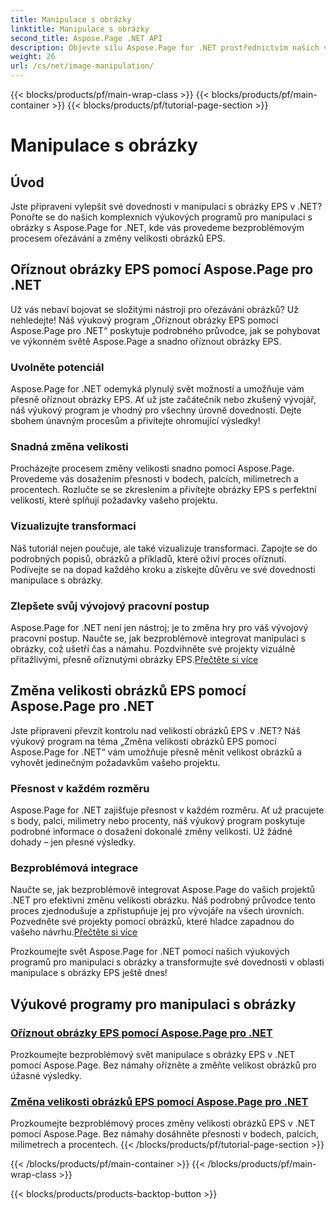 ```yaml
---
title: Manipulace s obrázky
linktitle: Manipulace s obrázky
second_title: Aspose.Page .NET API
description: Objevte sílu Aspose.Page for .NET prostřednictvím našich výukových programů pro manipulaci s obrázky. Bez námahy ořízněte a změňte velikost obrázků EPS pro úžasné a přesné výsledky.
weight: 26
url: /cs/net/image-manipulation/
---
```


{{< blocks/products/pf/main-wrap-class >}}
{{< blocks/products/pf/main-container >}}
{{< blocks/products/pf/tutorial-page-section >}}

# Manipulace s obrázky

## Úvod

Jste připraveni vylepšit své dovednosti v manipulaci s obrázky EPS v .NET? Ponořte se do našich komplexních výukových programů pro manipulaci s obrázky s Aspose.Page for .NET, kde vás provedeme bezproblémovým procesem ořezávání a změny velikosti obrázků EPS.

## Oříznout obrázky EPS pomocí Aspose.Page pro .NET
Už vás nebaví bojovat se složitými nástroji pro ořezávání obrázků? Už nehledejte! Náš výukový program „Oříznout obrázky EPS pomocí Aspose.Page pro .NET“ poskytuje podrobného průvodce, jak se pohybovat ve výkonném světě Aspose.Page a snadno oříznout obrázky EPS.

### Uvolněte potenciál
Aspose.Page for .NET odemyká plynulý svět možností a umožňuje vám přesně oříznout obrázky EPS. Ať už jste začátečník nebo zkušený vývojář, náš výukový program je vhodný pro všechny úrovně dovedností. Dejte sbohem únavným procesům a přivítejte ohromující výsledky!

### Snadná změna velikosti
Procházejte procesem změny velikosti snadno pomocí Aspose.Page. Provedeme vás dosažením přesnosti v bodech, palcích, milimetrech a procentech. Rozlučte se se zkreslením a přivítejte obrázky EPS s perfektní velikostí, které splňují požadavky vašeho projektu.

### Vizualizujte transformaci
Náš tutoriál nejen poučuje, ale také vizualizuje transformaci. Zapojte se do podrobných popisů, obrázků a příkladů, které oživí proces oříznutí. Podívejte se na dopad každého kroku a získejte důvěru ve své dovednosti manipulace s obrázky.

### Zlepšete svůj vývojový pracovní postup
 Aspose.Page for .NET není jen nástroj; je to změna hry pro váš vývojový pracovní postup. Naučte se, jak bezproblémově integrovat manipulaci s obrázky, což ušetří čas a námahu. Pozdvihněte své projekty vizuálně přitažlivými, přesně oříznutými obrázky EPS.[Přečtěte si více](./crop-eps-images/)

## Změna velikosti obrázků EPS pomocí Aspose.Page pro .NET
Jste připraveni převzít kontrolu nad velikostí obrázků EPS v .NET? Náš výukový program na téma „Změna velikosti obrázků EPS pomocí Aspose.Page for .NET“ vám umožňuje přesně měnit velikost obrázků a vyhovět jedinečným požadavkům vašeho projektu.

### Přesnost v každém rozměru
Aspose.Page for .NET zajišťuje přesnost v každém rozměru. Ať už pracujete s body, palci, milimetry nebo procenty, náš výukový program poskytuje podrobné informace o dosažení dokonalé změny velikosti. Už žádné dohady – jen přesné výsledky.

### Bezproblémová integrace
 Naučte se, jak bezproblémově integrovat Aspose.Page do vašich projektů .NET pro efektivní změnu velikosti obrázku. Náš podrobný průvodce tento proces zjednodušuje a zpřístupňuje jej pro vývojáře na všech úrovních. Pozvedněte své projekty pomocí obrázků, které hladce zapadnou do vašeho návrhu.[Přečtěte si více](./resize-eps-images/)

Prozkoumejte svět Aspose.Page for .NET pomocí našich výukových programů pro manipulaci s obrázky a transformujte své dovednosti v oblasti manipulace s obrázky EPS ještě dnes!
## Výukové programy pro manipulaci s obrázky
### [Oříznout obrázky EPS pomocí Aspose.Page pro .NET](./crop-eps-images/)
Prozkoumejte bezproblémový svět manipulace s obrázky EPS v .NET pomocí Aspose.Page. Bez námahy ořízněte a změňte velikost obrázků pro úžasné výsledky.
### [Změna velikosti obrázků EPS pomocí Aspose.Page pro .NET](./resize-eps-images/)
Prozkoumejte bezproblémový proces změny velikosti obrázků EPS v .NET pomocí Aspose.Page. Bez námahy dosáhněte přesnosti v bodech, palcích, milimetrech a procentech.
{{< /blocks/products/pf/tutorial-page-section >}}

{{< /blocks/products/pf/main-container >}}
{{< /blocks/products/pf/main-wrap-class >}}

{{< blocks/products/products-backtop-button >}}
